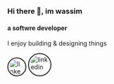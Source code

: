 ### Hi there 👋, im wassim
#### a softwre developer
I enjoy building & designing things


[<img style='border: 2px solid #222; padding: 2px; border-radius: 35px' src='https://blog.codepen.io/wp-content/uploads/2012/06/Button-Fill-Black-Large.png' alt='linkedin' height='35' width='35'>](https://www.codepen.io/wassimbj) [<img style='border: 2px solid #222; padding: 2px; border-radius: 35px' src='https://cdn2.iconfinder.com/data/icons/simple-social-media-shadow/512/14-512.png' alt='linkedin' height='45' width='45'>](https://www.linkedin.com/in/wassimbj/)  
